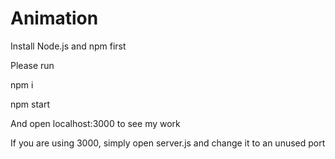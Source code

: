 # Animation

Install Node.js and npm first

Please run

npm i

npm start

And open localhost:3000 to see my work

If you are using 3000, simply open server.js and change it to an unused port
